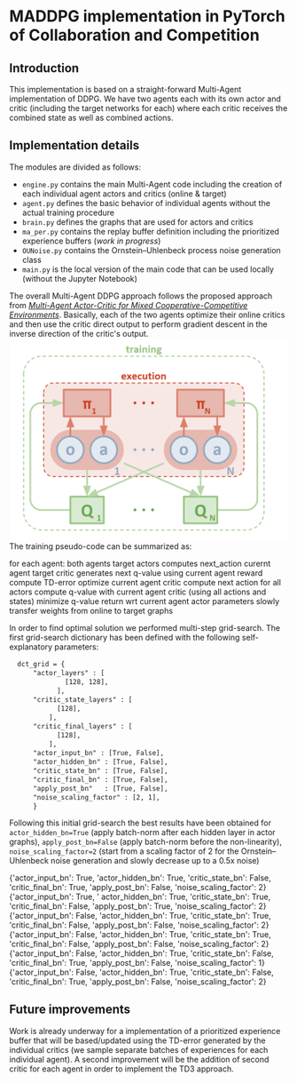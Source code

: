 #  MADDPG implementation in PyTorch of Collaboration and Competition

## Introduction

This implementation is based on a straight-forward Multi-Agent implementation of DDPG. We have two agents each with its own actor and critic (including the target networks for each) where each critic receives the combined state as well as combined actions.

## Implementation details

The modules are divided as follows:
 - `engine.py` contains the main Multi-Agent code including the creation of each individual agent actors and critics (online & target)
 - `agent.py` defines the basic behavior of individual agents without the actual training procedure
 - `brain.py` defines the graphs that are used for actors and critics
 - `ma_per.py` contains the replay buffer definition including the prioritized experience buffers (_work in progress_)
 - `OUNoise.py` contains the Ornstein–Uhlenbeck process noise generation class
 - `main.py` is the local version of the main code that can be used locally (without the Jupyter Notebook)
 
The overall Multi-Agent DDPG approach follows the proposed approach from _[Multi-Agent Actor-Critic for Mixed Cooperative-Competitive Environments](https://arxiv.org/abs/1706.02275)_. Basically, each of the two agents optimize their online critics and then use the critic direct output to perform gradient descent in the inverse direction of the critic's output.
![MADDPG](img/maddpg.png)
The training pseudo-code can be summarized as:

  for each agent:
    both agents target actors computes next_action
    curernt agent target critic generates next q-value
    using current agent reward compute TD-error
    optimize current agent critic
    compute next action for all actors 
    compute q-value with current agent critic (using all actions and states)
    minimize q-value return wrt current agent actor parameters
  slowly transfer weights from online to target graphs

In order to find optimal solution we performed multi-step grid-search. The first grid-search dictionary has been defined with the following self-explanatory parameters:

```
  dct_grid = {
      "actor_layers" : [ 
              [128, 128],
            ],
      "critic_state_layers" : [
            [128],
          ],
      "critic_final_layers" : [
            [128],
          ],
      "actor_input_bn" : [True, False],
      "actor_hidden_bn" : [True, False],
      "critic_state_bn" : [True, False],
      "critic_final_bn" : [True, False],
      "apply_post_bn"   : [True, False],
      "noise_scaling_factor" : [2, 1],
      }
```
Following this initial grid-search the best results have been obtained for `actor_hidden_bn=True` (apply batch-norm after each hidden layer in actor graphs), `apply_post_bn=False` (apply batch-norm before the non-linearity), `noise_scaling_factor=2` (start from a scaling factor of 2 for the Ornstein–Uhlenbeck noise generation and slowly decrease up to a 0.5x noise)

  {'actor_input_bn': True,  'actor_hidden_bn': True, 'critic_state_bn': False, 'critic_final_bn': True,  'apply_post_bn': False, 'noise_scaling_factor': 2}
  {'actor_input_bn': True, ' actor_hidden_bn': True, 'critic_state_bn': True,  'critic_final_bn': False, 'apply_post_bn': True,  'noise_scaling_factor': 2}
  {'actor_input_bn': False, 'actor_hidden_bn': True, 'critic_state_bn': True,  'critic_final_bn': False, 'apply_post_bn': False, 'noise_scaling_factor': 2}
  {'actor_input_bn': False, 'actor_hidden_bn': True, 'critic_state_bn': True,  'critic_final_bn': False, 'apply_post_bn': False, 'noise_scaling_factor': 2}
  {'actor_input_bn': False, 'actor_hidden_bn': True, 'critic_state_bn': False, 'critic_final_bn': True,  'apply_post_bn': False, 'noise_scaling_factor': 1}
  {'actor_input_bn': False, 'actor_hidden_bn': True, 'critic_state_bn': False, 'critic_final_bn': True,  'apply_post_bn': False, 'noise_scaling_factor': 2} 


## Future improvements

Work is already underway for a implementation of a prioritized experience buffer that will be based/updated using the TD-error generated by the individual critics (we sample separate batches of experiences for each individual agent).
A second improvement will be the addition of second critic for each agent in order to implement the TD3 approach.